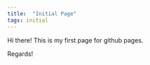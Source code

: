 ```yaml
---
title:  "Initial Page"
tags: initial
---
```


Hi there! This is my first page for github pages.

Regards!
